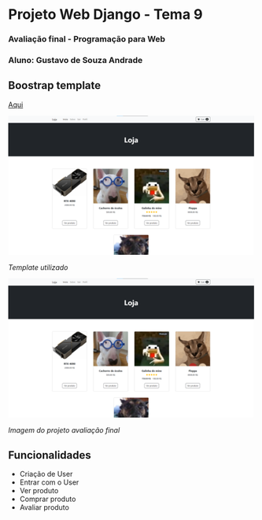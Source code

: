 # Projeto Web Django - Tema 9

### Avaliação final - Programação para Web
### Aluno: Gustavo de Souza Andrade

## Boostrap template
[Aqui](https://startbootstrap.com/template/shop-homepage)
<div align="left">
  <img src="imagem.png" alt="imagem" width="500">
  <p><em>Template utilizado</em></p>
</div>
<div align="left">
  <img src="imagem.png" alt="imagem" width="500">
  <p><em>Imagem do projeto avaliação final</em></p>
</div>

## Funcionalidades
- Criação de User
- Entrar com o User
- Ver produto
- Comprar produto
- Avaliar produto

